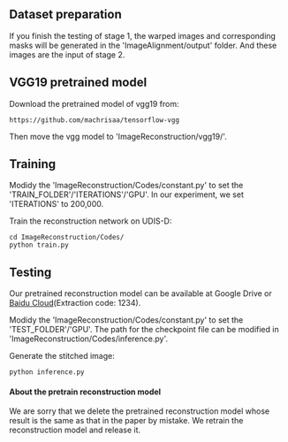 ## Dataset preparation
If you finish the testing of stage 1, the warped images and corresponding masks will be generated in the 'ImageAlignment/output' folder. And these images are the input of stage 2.

## VGG19 pretrained model
Download the pretrained model of vgg19 from:
```
https://github.com/machrisaa/tensorflow-vgg
```
Then move the vgg model to 'ImageReconstruction/vgg19/'.

## Training
Modidy the 'ImageReconstruction/Codes/constant.py' to set the 'TRAIN_FOLDER'/'ITERATIONS'/'GPU'. In our experiment, we set 'ITERATIONS' to 200,000.

Train the reconstruction network on UDIS-D:
```
cd ImageReconstruction/Codes/
python train.py
```

## Testing 
Our pretrained reconstruction model can be available at Google Drive or [Baidu Cloud](https://pan.baidu.com/s/1jYtiwibIL0dDfDalw1NR0w)(Extraction code: 1234).

Modidy the 'ImageReconstruction/Codes/constant.py' to set the 'TEST_FOLDER'/'GPU'. The path for the checkpoint file can be modified in 'ImageReconstruction/Codes/inference.py'.

Generate the stitched image:
```
python inference.py
```
#### About the pretrain reconstruction model
We are sorry that we delete the pretrained reconstruction model whose result is the same as that in the paper by mistake. We retrain the reconstruction model and release it.
